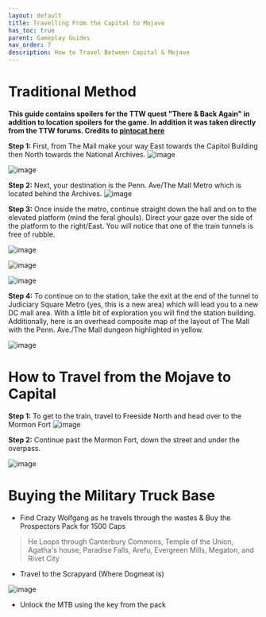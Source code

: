 ```yaml
---
layout: default
title: Travelling From the Capital to Mojave
has_toc: true
parent: Gameplay Guides
nav_order: 7
description: How to Travel Between Capital & Mojave
---
```


# **Traditional Method**
**This guide contains spoilers for the TTW quest "There & Back Again" in addition to location spoilers for the game. In addition it was taken directly from the TTW forums. Credits to [pintocat here](https://taleoftwowastelands.com/viewtopic.php?t=6730)**

**Step 1:** First, from The Mall make your way East towards the Capitol Building then North towards the National Archives.
![image](https://user-images.githubusercontent.com/112358568/193181464-0690effc-6c62-41e3-bfd3-d0804580a96b.png)

![image](https://user-images.githubusercontent.com/112358568/193181622-7a0853e5-970b-47fc-b191-9db642b76e13.png)

**Step 2:** Next, your destination is the Penn. Ave/The Mall Metro which is located behind the Archives.
![image](https://user-images.githubusercontent.com/112358568/193181655-49dfda58-e3aa-4941-b77b-b35cdd3b78cc.png)

**Step 3:** Once inside the metro, continue straight down the hall and on to the elevated platform (mind the feral ghouls). Direct your gaze over the side of the platform to the right/East. You will notice that one of the train tunnels is free of rubble.

![image](https://user-images.githubusercontent.com/112358568/193181692-1286a9fd-dcd8-4f58-9e91-066a3a642619.png)

![image](https://user-images.githubusercontent.com/112358568/193181711-813331af-69a7-4e51-b845-f32f69fc8d6e.png)

![image](https://user-images.githubusercontent.com/112358568/193181728-0c53f656-727f-49ba-844d-5c9d5f7b30a4.png)

**Step 4:** To continue on to the station, take the exit at the end of the tunnel to Judiciary Square Metro (yes, this is a new area) which will lead you to a new DC mall area. With a little bit of exploration you will find the station building. Additionally, here is an overhead composite map of the layout of The Mall with the Penn. Ave./The Mall dungeon highlighted in yellow.

![image](https://user-images.githubusercontent.com/112358568/193181776-6d503055-3eb6-4207-872a-7d47005ca9ee.png)

# **How to Travel from the Mojave to Capital**

**Step 1:** To get to the train, travel to Freeside North and head over to the Mormon Fort
![image](https://user-images.githubusercontent.com/112358568/193181939-e495a9f3-d8c4-459d-815a-b10dba2d3767.png)

**Step 2:** Continue past the Mormon Fort, down the street and under the overpass.

![image](https://user-images.githubusercontent.com/112358568/193181995-5c96d320-780b-4389-974b-a715456e9179.png)

# **Buying the Military Truck Base**

- Find Crazy Wolfgang as he travels through the wastes & Buy the Prospectors Pack for 1500 Caps
> He Loops through Canterbury Commons, Temple of the Union, Agatha's house, Paradise Falls, Arefu, Evergreen Mills, Megaton, and Rivet City

- Travel to the Scrapyard (Where Dogmeat is)

![image](https://user-images.githubusercontent.com/112358568/227066433-5fc2d6c7-8b0d-4b2c-8974-b8e589ca6eff.png)

- Unlock the MTB using the key from the pack

